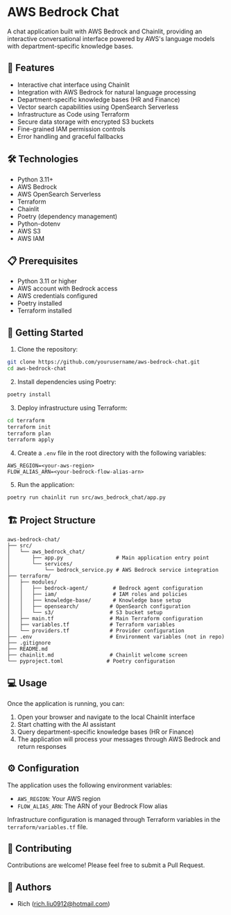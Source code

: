 # AWS Bedrock Chat

A chat application built with AWS Bedrock and Chainlit, providing an interactive conversational interface powered by AWS's language models with department-specific knowledge bases.

## 🌟 Features

- Interactive chat interface using Chainlit
- Integration with AWS Bedrock for natural language processing
- Department-specific knowledge bases (HR and Finance)
- Vector search capabilities using OpenSearch Serverless
- Infrastructure as Code using Terraform
- Secure data storage with encrypted S3 buckets
- Fine-grained IAM permission controls
- Error handling and graceful fallbacks

## 🛠️ Technologies

- Python 3.11+
- AWS Bedrock
- AWS OpenSearch Serverless
- Terraform
- Chainlit
- Poetry (dependency management)
- Python-dotenv
- AWS S3
- AWS IAM

## 📋 Prerequisites

- Python 3.11 or higher
- AWS account with Bedrock access
- AWS credentials configured
- Poetry installed
- Terraform installed

## 🚀 Getting Started

1. Clone the repository:

```bash
git clone https://github.com/yourusername/aws-bedrock-chat.git
cd aws-bedrock-chat
```

2. Install dependencies using Poetry:

```bash
poetry install
```

3. Deploy infrastructure using Terraform:

```bash
cd terraform
terraform init
terraform plan
terraform apply
```

4. Create a `.env` file in the root directory with the following variables:
```env
AWS_REGION=<your-aws-region>
FLOW_ALIAS_ARN=<your-bedrock-flow-alias-arn>
```

5. Run the application:
```bash
poetry run chainlit run src/aws_bedrock_chat/app.py
```

## 🏗️ Project Structure

```
aws-bedrock-chat/
├── src/
│   └── aws_bedrock_chat/
│       ├── app.py                 # Main application entry point
│       └── services/
│           └── bedrock_service.py # AWS Bedrock service integration
├── terraform/
│   ├── modules/
│   │   ├── bedrock-agent/        # Bedrock agent configuration
│   │   ├── iam/                  # IAM roles and policies
│   │   ├── knowledge-base/       # Knowledge base setup
│   │   ├── opensearch/          # OpenSearch configuration
│   │   └── s3/                  # S3 bucket setup
│   ├── main.tf                  # Main Terraform configuration
│   ├── variables.tf             # Terraform variables
│   └── providers.tf             # Provider configuration
├── .env                         # Environment variables (not in repo)
├── .gitignore
├── README.md
├── chainlit.md                  # Chainlit welcome screen
└── pyproject.toml              # Poetry configuration
```

## 💻 Usage

Once the application is running, you can:
1. Open your browser and navigate to the local Chainlit interface
2. Start chatting with the AI assistant
3. Query department-specific knowledge bases (HR or Finance)
4. The application will process your messages through AWS Bedrock and return responses

## ⚙️ Configuration

The application uses the following environment variables:
- `AWS_REGION`: Your AWS region
- `FLOW_ALIAS_ARN`: The ARN of your Bedrock Flow alias

Infrastructure configuration is managed through Terraform variables in the `terraform/variables.tf` file.

## 🤝 Contributing

Contributions are welcome! Please feel free to submit a Pull Request.

## 👥 Authors

- Rich (rich.liu0912@hotmail.com)
